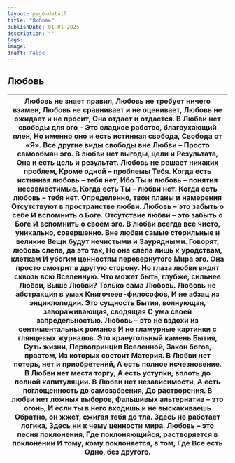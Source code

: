 ```yaml
---
layout: page-detail
title: "Любовь"
publishDate: 01-01-2025
description: ""
tags:
image:
draft: false
---
```


## Любовь
| Любовь не знает правил,  Любовь не требует ничего взамен,  Любовь не сравнивает и не оценивает,  Любовь не ожидает и не просит,  Она отдает и отдается.  В Любви нет свободы для эго –  Это сладкое рабство, благоухающий плен,  Но именно оно и есть истинная свобода,  Свобода от «Я».  Все другие виды свободы вне Любви –  Просто самообман эго.  В любви нет выгоды, цели и  Результата,  Она и есть цель и результат.  Любовь не решает никаких проблем,  Кроме одной – проблемы Тебя.  Когда есть истинная любовь – тебя нет,  Ибо Ты и любовь – понятия несовместимые.  Когда есть Ты – любви нет.  Когда есть любовь – тебя нет.  Определенно, твои планы и намерения  Отсутствуют в пространстве любви.  Любовь – это забыть о себе  И вспомнить о Боге.  Отсутствие любви – это забыть о Боге  И вспомнить о своем эго.  В любви всегда все чисто, уникально, совершенно.  Вне любви самые стерильные и великие  Вещи будут нечистыми и  Заурядными.  Говорят, любовь слепа, да это так,  Но она слепа лишь к уродствам, клеткам  И убогим ценностям перевернутого  Мира эго.  Она просто смотрит в другую сторону.  Но глаза любви видят сквозь всю Вселенную.  Что может быть, глубже, сильнее Любви,  Выше Любви? Только сама Любовь.  Любовь не абстракция в умах  Книгочеев-философов,  И не абзац из энциклопедии. Это сущность  Бытия, волнующая, завораживающая, сводящая  С ума своей запредельностью.  Любовь – это не вздохи из сентиментальных романов  И не гламурные картинки с глянцевых журналов.  Это краеугольный камень Бытия,  Суть жизни,  Первопринцип Вселенной,  Закон богов, праатом,  Из которых состоит Материя.  В Любви нет потерь, нет и приобретений,  А есть полное исчезновение.  В Любви нет места торгу,  А есть уступки, вплоть до полной капитуляции.  В Любви нет независимости,  А есть поглощенность до самозабвения,  До растворения.  В любви нет ложных выборов,  Фальшивых альтернатив – это огонь,  И если ты в него входишь и не выскакиваешь  Обратно, он жжет, сжигая тебя до тла.  Здесь не работает логика,  Здесь ни к чему ценности мира.  Любовь – это песня поклонения,  Где поклоняющийся, растворяется в поклонении  И тому, кому поклоняется, в том,  Где Все есть Одно, без другого. |
| --------------------------------------------------------------------------------------------------------------------------------------------------------------------------------------------------------------------------------------------------------------------------------------------------------------------------------------------------------------------------------------------------------------------------------------------------------------------------------------------------------------------------------------------------------------------------------------------------------------------------------------------------------------------------------------------------------------------------------------------------------------------------------------------------------------------------------------------------------------------------------------------------------------------------------------------------------------------------------------------------------------------------------------------------------------------------------------------------------------------------------------------------------------------------------------------------------------------------------------------------------------------------------------------------------------------------------------------------------------------------------------------------------------------------------------------------------------------------------------------------------------------------------------------------------------------------------------------------------------------------------------------------------------------------------------------------------------------------------------------------------------------------------------------------------------------------------------------------------------------------------------------------------------------------------------------------------------------------------------------------------------------------------------------------------------------------------------------------------------------------------------------------------------------------------------------------------------------------------------------------------- |
  
  
